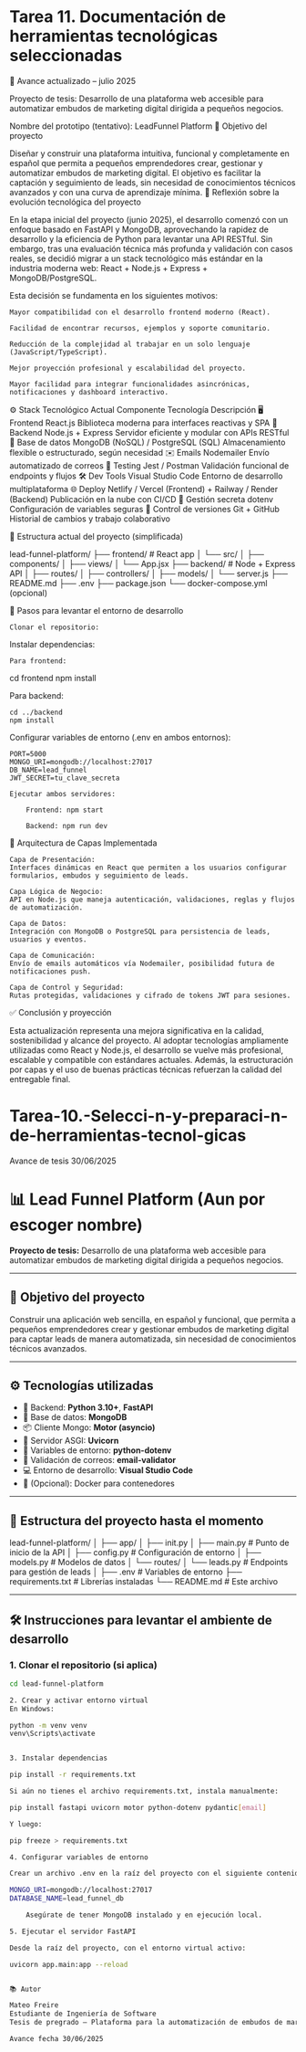 # Tarea 11. Documentación de herramientas tecnológicas seleccionadas

📌 Avance actualizado – julio 2025

Proyecto de tesis:
Desarrollo de una plataforma web accesible para automatizar embudos de marketing digital dirigida a pequeños negocios.

Nombre del prototipo (tentativo):
LeadFunnel Platform
🎯 Objetivo del proyecto

Diseñar y construir una plataforma intuitiva, funcional y completamente en español que permita a pequeños emprendedores crear, gestionar y automatizar embudos de marketing digital. El objetivo es facilitar la captación y seguimiento de leads, sin necesidad de conocimientos técnicos avanzados y con una curva de aprendizaje mínima.
🧠 Reflexión sobre la evolución tecnológica del proyecto

En la etapa inicial del proyecto (junio 2025), el desarrollo comenzó con un enfoque basado en FastAPI y MongoDB, aprovechando la rapidez de desarrollo y la eficiencia de Python para levantar una API RESTful. Sin embargo, tras una evaluación técnica más profunda y validación con casos reales, se decidió migrar a un stack tecnológico más estándar en la industria moderna web: React + Node.js + Express + MongoDB/PostgreSQL.

Esta decisión se fundamenta en los siguientes motivos:

    Mayor compatibilidad con el desarrollo frontend moderno (React).

    Facilidad de encontrar recursos, ejemplos y soporte comunitario.

    Reducción de la complejidad al trabajar en un solo lenguaje (JavaScript/TypeScript).

    Mejor proyección profesional y escalabilidad del proyecto.

    Mayor facilidad para integrar funcionalidades asincrónicas, notificaciones y dashboard interactivo.
⚙️ Stack Tecnológico Actual
Componente	Tecnología	Descripción
🖥️ Frontend	React.js	Biblioteca moderna para interfaces reactivas y SPA
🔄 Backend	Node.js + Express	Servidor eficiente y modular con APIs RESTful
🧠 Base de datos	MongoDB (NoSQL) / PostgreSQL (SQL)	Almacenamiento flexible o estructurado, según necesidad
✉️ Emails	Nodemailer	Envío automatizado de correos
🧪 Testing	Jest / Postman	Validación funcional de endpoints y flujos
🛠️ Dev Tools	Visual Studio Code	Entorno de desarrollo multiplataforma
🌐 Deploy	Netlify / Vercel (Frontend) + Railway / Render (Backend)	Publicación en la nube con CI/CD
🔐 Gestión secreta	dotenv	Configuración de variables seguras
🐙 Control de versiones	Git + GitHub	Historial de cambios y trabajo colaborativo

📁 Estructura actual del proyecto (simplificada)

lead-funnel-platform/
├── frontend/           # React app
│   └── src/
│       ├── components/
│       ├── views/
│       └── App.jsx
├── backend/            # Node + Express API
│   ├── routes/
│   ├── controllers/
│   ├── models/
│   └── server.js
├── README.md
├── .env
├── package.json
└── docker-compose.yml (opcional)

🔧 Pasos para levantar el entorno de desarrollo

    Clonar el repositorio:

Instalar dependencias:

    Para frontend:

cd frontend
npm install

Para backend:

    cd ../backend
    npm install

Configurar variables de entorno (.env en ambos entornos):

    PORT=5000
    MONGO_URI=mongodb://localhost:27017
    DB_NAME=lead_funnel
    JWT_SECRET=tu_clave_secreta

    Ejecutar ambos servidores:

        Frontend: npm start

        Backend: npm run dev

🧱 Arquitectura de Capas Implementada

    Capa de Presentación:
    Interfaces dinámicas en React que permiten a los usuarios configurar formularios, embudos y seguimiento de leads.

    Capa Lógica de Negocio:
    API en Node.js que maneja autenticación, validaciones, reglas y flujos de automatización.

    Capa de Datos:
    Integración con MongoDB o PostgreSQL para persistencia de leads, usuarios y eventos.

    Capa de Comunicación:
    Envío de emails automáticos vía Nodemailer, posibilidad futura de notificaciones push.

    Capa de Control y Seguridad:
    Rutas protegidas, validaciones y cifrado de tokens JWT para sesiones.

✅ Conclusión y proyección

Esta actualización representa una mejora significativa en la calidad, sostenibilidad y alcance del proyecto. Al adoptar tecnologías ampliamente utilizadas como React y Node.js, el desarrollo se vuelve más profesional, escalable y compatible con estándares actuales. Además, la estructuración por capas y el uso de buenas prácticas técnicas refuerzan la calidad del entregable final.



# Tarea-10.-Selecci-n-y-preparaci-n-de-herramientas-tecnol-gicas
Avance de tesis 30/06/2025
# 📊 Lead Funnel Platform (Aun por escoger nombre)

**Proyecto de tesis:** Desarrollo de una plataforma web accesible para automatizar embudos de marketing digital dirigida a pequeños negocios.

---

## 🚀 Objetivo del proyecto

Construir una aplicación web sencilla, en español y funcional, que permita a pequeños emprendedores crear y gestionar embudos de marketing digital para captar leads de manera automatizada, sin necesidad de conocimientos técnicos avanzados.

---

## ⚙️ Tecnologías utilizadas

- 🐍 Backend: **Python 3.10+**, **FastAPI**
- 🧠 Base de datos: **MongoDB**
- 📦 Cliente Mongo: **Motor (asyncio)**
- 📡 Servidor ASGI: **Uvicorn**
- 🔐 Variables de entorno: **python-dotenv**
- 📧 Validación de correos: **email-validator**
- 💻 Entorno de desarrollo: **Visual Studio Code**
- 🐳 (Opcional): Docker para contenedores

---

## 🧩 Estructura del proyecto hasta el momento 

lead-funnel-platform/
│
├── app/
│ ├── init.py
│ ├── main.py # Punto de inicio de la API
│ ├── config.py # Configuración de entorno
│ ├── models.py # Modelos de datos
│ └── routes/
│ └── leads.py # Endpoints para gestión de leads
│
├── .env # Variables de entorno
├── requirements.txt # Librerías instaladas
└── README.md # Este archivo


---

## 🛠️ Instrucciones para levantar el ambiente de desarrollo

### 1. Clonar el repositorio (si aplica)

```bash
cd lead-funnel-platform

2. Crear y activar entorno virtual
En Windows:

python -m venv venv
venv\Scripts\activate


3. Instalar dependencias

pip install -r requirements.txt

Si aún no tienes el archivo requirements.txt, instala manualmente:

pip install fastapi uvicorn motor python-dotenv pydantic[email]

Y luego:

pip freeze > requirements.txt

4. Configurar variables de entorno

Crear un archivo .env en la raíz del proyecto con el siguiente contenido:

MONGO_URI=mongodb://localhost:27017
DATABASE_NAME=lead_funnel_db

    Asegúrate de tener MongoDB instalado y en ejecución local.

5. Ejecutar el servidor FastAPI

Desde la raíz del proyecto, con el entorno virtual activo:

uvicorn app.main:app --reload


📚 Autor

Mateo Freire
Estudiante de Ingeniería de Software
Tesis de pregrado – Plataforma para la automatización de embudos de marketing digital.

Avance fecha 30/06/2025
